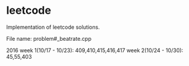 # leetcode
Implementation of leetcode solutions.

File name: problem#_beatrate.cpp

2016
week 1(10/17 - 10/23): 409,410,415,416,417
week 2(10/24 - 10/30): 45,55,403
